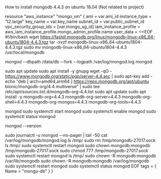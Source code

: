 How to install mongodb 4.4.3 on ubuntu 18.04 (Not related to project)

resource "aws_instance" "mongo_vm" {
  ami                         = var.ami_id
  instance_type               = "t2.large"
  key_name                    = var.key_name
  subnet_id                   = var.public_subnet_id
  vpc_security_group_ids      = [var.mongo_sg_id]
  iam_instance_profile = aws_iam_instance_profile.mongo_admin_profile.name
  user_data = <<EOF
#!/bin/bash
wget https://fastdl.mongodb.org/linux/mongodb-linux-x86_64-ubuntu1804-4.4.3.tgz
tar -xvzf mongodb-linux-x86_64-ubuntu1804-4.4.3.tgz
sudo mv mongodb-linux-x86_64-ubuntu1804-4.4.3 /usr/local/mongodb

mongod --dbpath /data/db --fork --logpath /var/log/mongod.log
mongod

sudo apt update
sudo apt install -y gnupg
wget -qO - https://www.mongodb.org/static/pgp/server-4.4.asc | sudo apt-key add -
echo "deb [ arch=amd64,arm64 ] https://repo.mongodb.org/apt/ubuntu bionic/mongodb-org/4.4 multiverse" | sudo tee /etc/apt/sources.list.d/mongodb-org-4.4.list
sudo apt update
sudo apt install -y mongodb-org=4.4.3 mongodb-org-server=4.4.3 mongodb-org-shell=4.4.3 mongodb-org-mongos=4.4.3 mongodb-org-tools=4.4.3

mongod
sudo systemctl start mongod
sudo systemctl enable mongod
sudo systemctl status mongod

mongod --version

sudo journalctl -u mongod --no-pager | tail -50
cat /var/log/mongodb/mongod.log
ls /tmp/
sudo rm /tmp/mongodb-27017.sock
ls /tmp/
sudo systemctl restart mongod
sudo chown mongodb:mongodb /tmp/mongodb-27017.sock
sudo chmod 777 /tmp/mongodb-27017.sock
sudo systemctl restart mongod
ls /tmp/
sudo chown -R mongodb:mongodb /var/lib/mongodb
sudo chown -R mongodb:mongodb /var/log/mongodb
sudo systemctl restart mongod
sudo systemctl status mongod
EOF
  tags = {
    Name = "mongo-db"
  }
}
